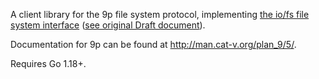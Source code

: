 A client library for the 9p file system protocol, implementing [the io/fs file system interface](https://pkg.go.dev/io/fs)
([see original Draft document](https://go.googlesource.com/proposal/+/master/design/draft-iofs.md)).

Documentation for 9p can be found at http://man.cat-v.org/plan_9/5/.

Requires Go 1.18+.
